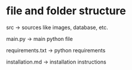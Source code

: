 # file and folder structure
src -> sources like images, database, etc.

main.py -> main python file

requirements.txt -> python requirements

installation.md -> installation instructions